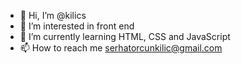 - 👋 Hi, I’m @kilics
- 👀 I’m interested in front end
- 🌱 I’m currently learning HTML, CSS and JavaScript
- 📫 How to reach me serhatorcunkilic@gmail.com

<!---
kilics/kilics is a ✨ special ✨ repository because its `README.md` (this file) appears on your GitHub profile.
You can click the Preview link to take a look at your changes.
--->
